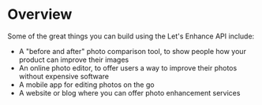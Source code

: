# Overview

Some of the great things you can build using the Let's Enhance API include:

- A "before and after" photo comparison tool, to show people how your product can improve their images
- An online photo editor, to offer users a way to improve their photos without expensive software
- A mobile app for editing photos on the go
- A website or blog where you can offer photo enhancement services
